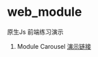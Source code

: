 # web_module
原生Js 前端练习演示
<ol>
  <li>Module Carousel <a href="https://github.com/Maxw2/web_module/blob/master/Carousel/index.html">演示链接</a></li>
</ol>

